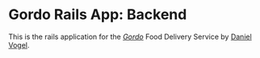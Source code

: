 # Gordo Rails App: Backend

This is the rails application for the
[*Gordo*](http://getgordo.com/) Food Delivery Service
by [Daniel Vogel](http://vogelito.com/).
